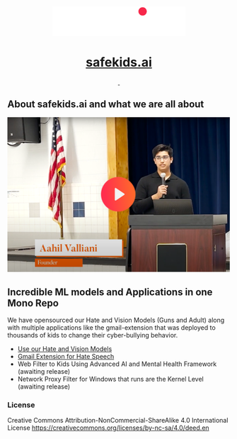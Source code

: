 <p align="center">
  <a href="https://safekids.ai">
    <picture>
      <source media="(prefers-color-scheme: dark)" srcset="logo.png">
      <img src="logo.png" style="width:300px;">
    </picture>
    <h1 align="center">safekids.ai</h1>
  </a>
</p>

<p align="center">
  <a aria-label="License" href="https://creativecommons.org/licenses/by-nc-sa/4.0/deed.en">
    <img alt="" src="https://img.shields.io/badge/License-CC_BY--NC--SA_4.0-red?link=href%3D%22https%3A%2F%2Fcreativecommons.org%2Flicenses%2Fby-nc-sa%2F4.0%2Fdeed.en%22">
  </a>
  <a aria-label="NPM" href="https://www.npmjs.com/search?q=%40safekids-ai">
    <img alt="" src="https://img.shields.io/badge/NPM-Published%20Packages-green?link=https%3A%2F%2Fwww.npmjs.com%2Fsearch%3Fq%3D%2540safekids-ai">
  </a>
</p>

## About safekids.ai and what we are all about
[![The 16 year old Founder](assets/markdown/aahil.png)](https://www.youtube.com/watch?v=E7vhpFryVAc)


## Incredible ML models and Applications in one Mono Repo
We have opensourced our Hate and Vision Models (Guns and Adult) along with multiple applications like the
gmail-extension that was deployed to thousands of kids to change their cyber-bullying behavior.

<!-- !toc (minlevel=2 omit="Table of Contents") -->

* [Use our Hate and Vision Models](README_ml.md)
* [Gmail Extension for Hate Speech](apps/gmail-extension/README.md)
* Web Filter to Kids Using Advanced AI and Mental Health Framework (awaiting release)
* Network Proxy Filter for Windows that runs are the Kernel Level (awaiting release)

### License
Creative Commons Attribution-NonCommercial-ShareAlike 4.0 International License
https://creativecommons.org/licenses/by-nc-sa/4.0/deed.en
